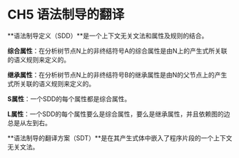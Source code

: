 # CH5 语法制导的翻译

**语法制导定义（SDD）**是一个上下文无关文法和属性及规则的结合。

**综合属性**：在分析树节点N上的非终结符号A的综合属性是由N上的产生式所关联的语义规则来定义的。

**继承属性**：在分析树节点N上的非终结符号B的继承属性是由N的父节点上的产生式所关联的语义规则来定义的。

**S属性**：一个SDD的每个属性都是综合属性。

**L属性**：一个SDD的每个属性要么是综合属性，要么是继承属性，并且依赖图的边总是从左到右。

**语法制导的翻译方案（SDT）**是在其产生式体中嵌入了程序片段的一个上下文无关文法。
